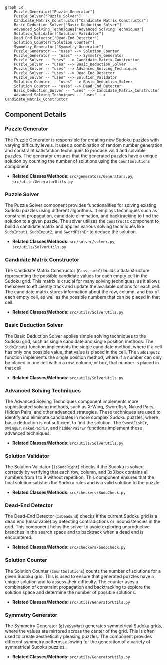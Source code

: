 ```mermaid
graph LR
    Puzzle_Generator["Puzzle Generator"]
    Puzzle_Solver["Puzzle Solver"]
    Candidate_Matrix_Constructor["Candidate Matrix Constructor"]
    Basic_Deduction_Solver["Basic Deduction Solver"]
    Advanced_Solving_Techniques["Advanced Solving Techniques"]
    Solution_Validator["Solution Validator"]
    Dead_End_Detector["Dead-End Detector"]
    Solution_Counter["Solution Counter"]
    Symmetry_Generator["Symmetry Generator"]
    Puzzle_Generator -- "uses" --> Solution_Counter
    Puzzle_Generator -- "uses" --> Symmetry_Generator
    Puzzle_Solver -- "uses" --> Candidate_Matrix_Constructor
    Puzzle_Solver -- "uses" --> Basic_Deduction_Solver
    Puzzle_Solver -- "uses" --> Advanced_Solving_Techniques
    Puzzle_Solver -- "uses" --> Dead_End_Detector
    Puzzle_Solver -- "uses" --> Solution_Validator
    Solution_Counter -- "uses" --> Basic_Deduction_Solver
    Solution_Counter -- "uses" --> Dead_End_Detector
    Basic_Deduction_Solver -- "uses" --> Candidate_Matrix_Constructor
    Advanced_Solving_Techniques -- "uses" --> Candidate_Matrix_Constructor
```

## Component Details

### Puzzle Generator
The Puzzle Generator is responsible for creating new Sudoku puzzles with varying difficulty levels. It uses a combination of random number generation and constraint satisfaction techniques to produce valid and solvable puzzles. The generator ensures that the generated puzzles have a unique solution by counting the number of solutions using the `CountSolutions` component.
- **Related Classes/Methods**: `src/generators/Generators.py`, `src/utils/GeneratorUtils.py`

### Puzzle Solver
The Puzzle Solver component provides functionalities for solving existing Sudoku puzzles using different algorithms. It employs techniques such as constraint propagation, candidate elimination, and backtracking to find the solution to a given puzzle. The solver utilizes the `ConstructC` component to build a candidate matrix and applies various solving techniques like `SudoInput1`, `SudoInput2`, and `SwordFishEr` to deduce the solution.
- **Related Classes/Methods**: `src/solver/solver.py`, `src/utils/SolverUtils.py`

### Candidate Matrix Constructor
The Candidate Matrix Constructor (`ConstructC`) builds a data structure representing the possible candidate values for each empty cell in the Sudoku grid. This matrix is crucial for many solving techniques, as it allows the solver to efficiently track and update the available options for each cell. The candidate matrix stores information about the row, column, and box of each empty cell, as well as the possible numbers that can be placed in that cell.
- **Related Classes/Methods**: `src/utils/SolverUtils.py`

### Basic Deduction Solver
The Basic Deduction Solver applies simple solving techniques to the Sudoku grid, such as single candidate and single position methods. The `SudoInput1` function implements the single candidate method, where if a cell has only one possible value, that value is placed in the cell. The `SudoInput2` function implements the single position method, where if a number can only be placed in one cell within a row, column, or box, that number is placed in that cell.
- **Related Classes/Methods**: `src/utils/SolverUtils.py`

### Advanced Solving Techniques
The Advanced Solving Techniques component implements more sophisticated solving methods, such as X-Wing, Swordfish, Naked Pairs, Hidden Pairs, and other advanced strategies. These techniques are used to identify and eliminate candidates in more complex Sudoku puzzles, where basic deduction is not sufficient to find the solution. The `SwordFishEr`, `XWingEr`, `nakedPairEr`, and `hiddenPairEr` functions implement these advanced techniques.
- **Related Classes/Methods**: `src/utils/SolverUtils.py`

### Solution Validator
The Solution Validator (`IsSudoRight`) checks if the Sudoku is solved correctly by verifying that each row, column, and 3x3 box contains all numbers from 1 to 9 without repetition. This component ensures that the final solution satisfies the Sudoku rules and is a valid solution to the puzzle.
- **Related Classes/Methods**: `src/checkers/SudoCheck.py`

### Dead-End Detector
The Dead-End Detector (`IsDeadEnd`) checks if the current Sudoku grid is a dead end (unsolvable) by detecting contradictions or inconsistencies in the grid. This component helps the solver to avoid exploring unproductive branches in the search space and to backtrack when a dead end is encountered.
- **Related Classes/Methods**: `src/checkers/SudoCheck.py`

### Solution Counter
The Solution Counter (`CountSolutions`) counts the number of solutions for a given Sudoku grid. This is used to ensure that generated puzzles have a unique solution and to assess their difficulty. The counter uses a combination of constraint propagation and backtracking to explore the solution space and determine the number of possible solutions.
- **Related Classes/Methods**: `src/utils/GeneratorUtils.py`

### Symmetry Generator
The Symmetry Generator (`giveSymMat`) generates symmetrical Sudoku grids, where the values are mirrored across the center of the grid. This is often used to create aesthetically pleasing puzzles. The component provides different symmetry patterns, allowing for the generation of a variety of symmetrical Sudoku puzzles.
- **Related Classes/Methods**: `src/utils/GeneratorUtils.py`

